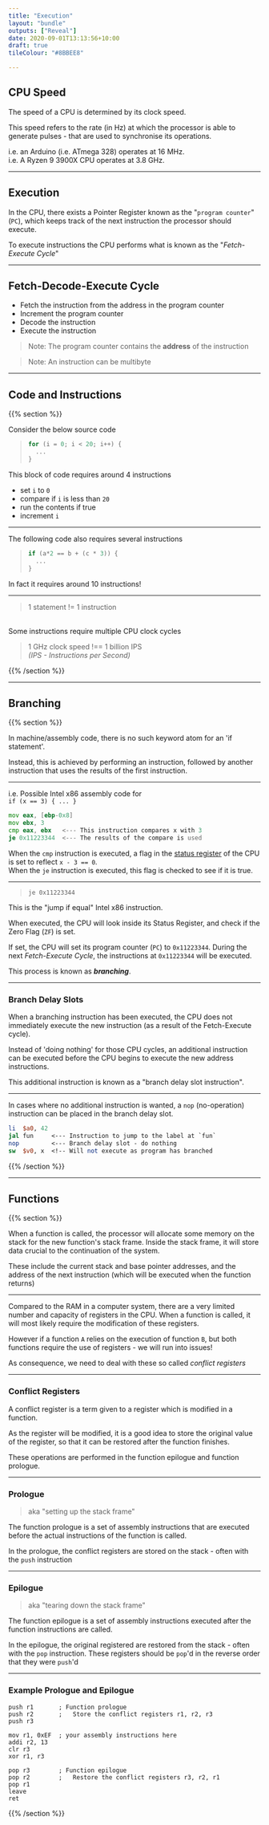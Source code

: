 ```yaml
---
title: "Execution"
layout: "bundle"
outputs: ["Reveal"]
date: 2020-09-01T13:13:56+10:00
draft: true
tileColour: "#8BBEE8"

---
```


## CPU Speed

The speed of a CPU is determined by its clock speed.  

This speed refers to the rate (in Hz) at which the processor is able to generate pulses - that are used to synchronise its operations.  

i.e. an Arduino (i.e. ATmega 328) operates at 16 MHz.  
i.e. A Ryzen 9 3900X CPU operates at 3.8 GHz.  

---

## Execution

In the CPU, there exists a Pointer Register known as the "`program counter`" (`PC`), which keeps track of the next instruction the processor should execute.  

To execute instructions the CPU performs what is known as the "_Fetch-Execute Cycle_"

---

## Fetch-Decode-Execute Cycle

* Fetch the instruction from the address in the program counter
* Increment the program counter
* Decode the instruction
* Execute the instruction

> Note: The program counter contains the **address** of the instruction  

> Note: An instruction can be multibyte  

---

## Code and Instructions

{{% section %}}

Consider the below source code

> ```c
> for (i = 0; i < 20; i++) {
>   ...
> }
> ```

This block of code requires around 4 instructions

* set `i` to `0`
* compare if `i` is less than `20`
* run the contents if true
* increment `i`

---

The following code also requires several instructions

> ```c
> if (a*2 == b + (c * 3)) {
>   ...
> }
> ```

In fact it requires around 10 instructions!

---

> 1 statement != 1 instruction 

&nbsp;  
Some instructions require multiple CPU clock cycles 

> 1 GHz clock speed !== 1 billion IPS  
> _(IPS - Instructions per Second)_

{{% /section %}}

---

## Branching

{{% section %}}

In machine/assembly code, there is no such keyword atom for an 'if statement'.  

Instead, this is achieved by performing an instruction, followed by another instruction that uses the results of the first instruction.

---

i.e. Possible Intel x86 assembly code for  
`if (x == 3) { ... }`

```asm
mov eax, [ebp-0x8]
mov ebx, 3
cmp eax, ebx   <--- This instruction compares x with 3
je 0x11223344  <--- The results of the compare is used
```

When the `cmp` instruction is executed, a flag in the [status register](../overview/#/5) of the CPU is set to reflect `x - 3 == 0`.  
When the `je` instruction is executed, this flag is checked to see if it is true.

---

> `je 0x11223344`

This is the "jump if equal" Intel x86 instruction.  

When executed, the CPU will look inside its Status Register, and check if the Zero Flag (`ZF`) is set.

If set, the CPU will set its program counter (`PC`) to `0x11223344`. During the next _Fetch-Execute Cycle_, the instructions at `0x11223344` will be executed.

This process is known as ***branching***.

---

### Branch Delay Slots

When a branching instruction has been executed, the CPU does not immediately execute the new instruction (as a result of the Fetch-Execute cycle).  

Instead of 'doing nothing' for those CPU cycles, an additional instruction can be executed before the CPU begins to execute the new address instructions.

This additional instruction is known as a "branch delay slot instruction".  

---

In cases where no additional instruction is wanted, a `nop` (no-operation) instruction can be placed in the branch delay slot.

```mips
li  $a0, 42
jal fun     <--- Instruction to jump to the label at `fun`
nop         <--- Branch delay slot - do nothing
sw  $v0, x  <!-- Will not execute as program has branched
```

{{% /section %}}

---

## Functions

{{% section %}}

When a function is called, the processor will allocate some memory on the stack for the new function's stack frame. Inside the stack frame, it will store data crucial to the continuation of the system.

These include the current stack and base pointer addresses, and the address of the next instruction (which will be executed when the function returns)

---

Compared to the RAM in a computer system, there are a very limited number and capacity of registers in the CPU. When a function is called, it will most likely require the modification of these registers.

However if a function `A` relies on the execution of function `B`, but both functions require the use of registers - we will run into issues!

As consequence, we need to deal with these so called _conflict registers_

---

### Conflict Registers

A conflict register is a term given to a register which is modified in a function.  

As the register will be modified, it is a good idea to store the original value of the register, so that it can be restored after the function finishes.  

These operations are performed in the function epilogue and function prologue.

---

### Prologue

> aka "setting up the stack frame"

The function prologue is a set of assembly instructions that are executed before the actual instructions of the function is called.

In the prologue, the conflict registers are stored on the stack - often with the `push` instruction

---

### Epilogue

> aka "tearing down the stack frame"

The function epilogue is a set of assembly instructions executed after the function instructions are called.

In the epilogue, the original registered are restored from the stack - often with the `pop` instruction. These registers should be `pop`'d in the reverse order that they were `push`'d

---

### Example Prologue and Epilogue

```
push r1       ; Function prologue
push r2       ;   Store the conflict registers r1, r2, r3
push r3

mov r1, 0xEF  ; your assembly instructions here
addi r2, 13
clr r3
xor r1, r3

pop r3        ; Function epilogue
pop r2        ;   Restore the conflict registers r3, r2, r1
pop r1
leave
ret
```

{{% /section %}}